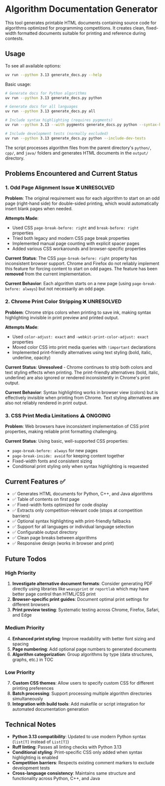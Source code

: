 # Algorithm Documentation Generator

This tool generates printable HTML documents containing source code for algorithms optimized for programming competitions. It creates clean, fixed-width formatted documents suitable for printing and reference during contests.

## Usage

To see all available options:

```bash
uv run --python 3.13 generate_docs.py --help
```

Basic usage:
```bash
# Generate docs for Python algorithms
uv run --python 3.13 generate_docs.py python

# Generate docs for all languages
uv run --python 3.13 generate_docs.py all

# Include syntax highlighting (requires pygments)
uv run --python 3.13 --with pygments generate_docs.py python --syntax-highlighting

# Include development tests (normally excluded)
uv run --python 3.13 generate_docs.py python --include-dev-tests
```

The script processes algorithm files from the parent directory's `python/`, `cpp/`, and `java/` folders and generates HTML documents in the `output/` directory.

## Problems Encountered and Current Status

### 1. Odd Page Alignment Issue ❌ UNRESOLVED

**Problem**: The original requirement was for each algorithm to start on an odd page (right-hand side) for double-sided printing, which would automatically insert blank pages when needed.

**Attempts Made**:
- Used CSS `page-break-before: right` and `break-before: right` properties
- Tried both legacy and modern CSS page break properties
- Implemented manual page counting with explicit spacer pages
- Added various CSS workarounds and browser-specific properties

**Current Status**: The CSS `page-break-before: right` property has inconsistent browser support. Chrome and Firefox do not reliably implement this feature for forcing content to start on odd pages. The feature has been **removed** from the current implementation.

**Current Behavior**: Each algorithm starts on a new page (using `page-break-before: always`) but not necessarily an odd page.

### 2. Chrome Print Color Stripping ❌ UNRESOLVED

**Problem**: Chrome strips colors when printing to save ink, making syntax highlighting invisible in print preview and printed output.

**Attempts Made**:
- Used `color-adjust: exact` and `-webkit-print-color-adjust: exact` properties
- Moved color CSS into print media queries with `!important` declarations
- Implemented print-friendly alternatives using text styling (bold, italic, underline, opacity)

**Current Status**: **Unresolved** - Chrome continues to strip both colors and text styling effects when printing. The print-friendly alternatives (bold, italic, underline) are also ignored or rendered inconsistently in Chrome's print output.

**Current Behavior**: Syntax highlighting works in browser view (colors) but is effectively invisible when printing from Chrome. Text styling alternatives are also not reliably rendered in print output.

### 3. CSS Print Media Limitations ⚠️ ONGOING

**Problem**: Web browsers have inconsistent implementation of CSS print properties, making reliable print formatting challenging.

**Current Status**: Using basic, well-supported CSS properties:
- `page-break-before: always` for new pages
- `page-break-inside: avoid` for keeping content together
- Fixed-width fonts and consistent sizing
- Conditional print styling only when syntax highlighting is requested

## Current Features ✅

- ✅ Generates HTML documents for Python, C++, and Java algorithms
- ✅ Table of contents on first page
- ✅ Fixed-width fonts optimized for code display
- ✅ Extracts only competition-relevant code (stops at competition barriers)
- ✅ Optional syntax highlighting with print-friendly fallbacks
- ✅ Support for all languages or individual language selection
- ✅ Configurable output directory
- ✅ Clean page breaks between algorithms
- ✅ Responsive design (works in browser and print)

## Future Todos

### High Priority
1. **Investigate alternative document formats**: Consider generating PDF directly using libraries like `weasyprint` or `reportlab` which may have better page control than HTML/CSS print
2. **Browser-specific print guides**: Document optimal print settings for different browsers
3. **Print preview testing**: Systematic testing across Chrome, Firefox, Safari, and Edge

### Medium Priority
4. **Enhanced print styling**: Improve readability with better font sizing and spacing
5. **Page numbering**: Add optional page numbers to generated documents
6. **Algorithm categorization**: Group algorithms by type (data structures, graphs, etc.) in TOC

### Low Priority
7. **Custom CSS themes**: Allow users to specify custom CSS for different printing preferences
8. **Batch processing**: Support processing multiple algorithm directories simultaneously
9. **Integration with build tools**: Add makefile or script integration for automated documentation generation

## Technical Notes

- **Python 3.13 compatibility**: Updated to use modern Python syntax (`list[T]` instead of `List[T]`)
- **Ruff linting**: Passes all linting checks with Python 3.13
- **Conditional styling**: Print-specific CSS only added when syntax highlighting is enabled
- **Competition barriers**: Respects existing comment markers to exclude development tests
- **Cross-language consistency**: Maintains same structure and functionality across Python, C++, and Java